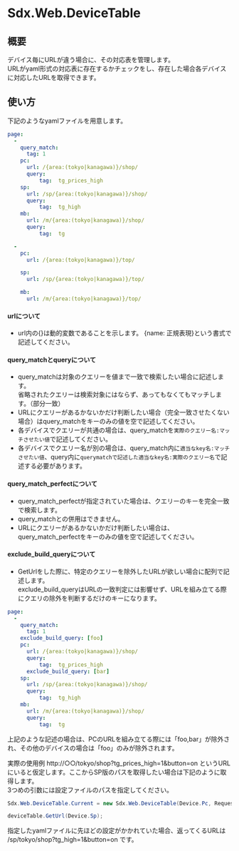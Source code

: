 ﻿# Sdx.Web.DeviceTable

## 概要
デバイス毎にURLが違う場合に、その対応表を管理します。<br>
URLがyaml形式の対応表に存在するかチェックをし、存在した場合各デバイスに対応したURLを取得できます。

## 使い方
下記のようなyamlファイルを用意します。

``` yaml
page:
  -
    query_match:
      tag: 1
    pc:
      url: /{area:(tokyo|kanagawa)}/shop/
      query:
          tag:  tg_prices_high
    sp:
      url: /sp/{area:(tokyo|kanagawa)}/shop/
      query:
          tag:  tg_high
    mb:
      url: /m/{area:(tokyo|kanagawa)}/shop/
      query:
          tag:  tg

  -
    pc:
      url: /{area:(tokyo|kanagawa)}/top/

    sp:
      url: /sp/{area:(tokyo|kanagawa)}/top/

    mb:
      url: /m/{area:(tokyo|kanagawa)}/top/
```

#### urlについて
- url内の{}は動的変数であることを示します。
{name: 正規表現}という書式で記述してください。

#### query_matchとqueryについて
- query_matchは対象のクエリーを値まで一致で検索したい場合に記述します。<br>
省略されたクエリーは検索対象にはならず、あってもなくてもマッチします。（部分一致）
- URLにクエリーがあるかないかだけ判断したい場合（完全一致させたくない場合）はquery_matchをキーのみの値を空で記述してください。
- 各デバイスでクエリーが共通の場合は、query_matchを`実際のクエリー名:マッチさせたい値`で記述してください。
- 各デバイスでクエリー名が別の場合は、query_match内に`適当なkey名:マッチさせたい値`、query内に`querymatchで記述した適当なkey名:実際のクエリー名`で記述する必要があります。

#### query_match_perfectについて
- query_match_perfectが指定されていた場合は、クエリーのキーを完全一致で検索します。
- query_matchとの併用はできません。
- URLにクエリーがあるかないかだけ判断したい場合は、query_match_perfectをキーのみの値を空で記述してください。

#### exclude_build_queryについて
- GetUrlをした際に、特定のクエリーを除外したURLが欲しい場合に配列で記述します。<br>
exclude_build_queryはURLの一致判定には影響せず、URLを組み立てる際にクエリの除外を判断するだけのキーになります。
``` yaml
page:
  -
    query_match:
      tag: 1
    exclude_build_query: [foo]
    pc:
      url: /{area:(tokyo|kanagawa)}/shop/
      query:
          tag:  tg_prices_high
      exclude_build_query: [bar]
    sp:
      url: /sp/{area:(tokyo|kanagawa)}/shop/
      query:
          tag:  tg_high
    mb:
      url: /m/{area:(tokyo|kanagawa)}/shop/
      query:
          tag:  tg
```
上記のような記述の場合は、PCのURLを組み立てる際には「foo,bar」が除外され、その他のデバイスの場合は「foo」のみが除外されます。


実際の使用例
http://○○/tokyo/shop?tg_prices_high=1&button=on
というURLにいると仮定します。ここからSP版のパスを取得したい場合は下記のように取得します。<br>
3つめの引数には設定ファイルのパスを指定してください。
```c#
Sdx.Web.DeviceTable.Current = new Sdx.Web.DeviceTable(Device.Pc, Request.RawUrl, "/tmp/path/");

deviceTable.GetUrl(Device.Sp);

```
指定したyamlファイルに先ほどの設定がかかれていた場合、返ってくるURLは
/sp/tokyo/shop?tg_high=1&button=on
です。
